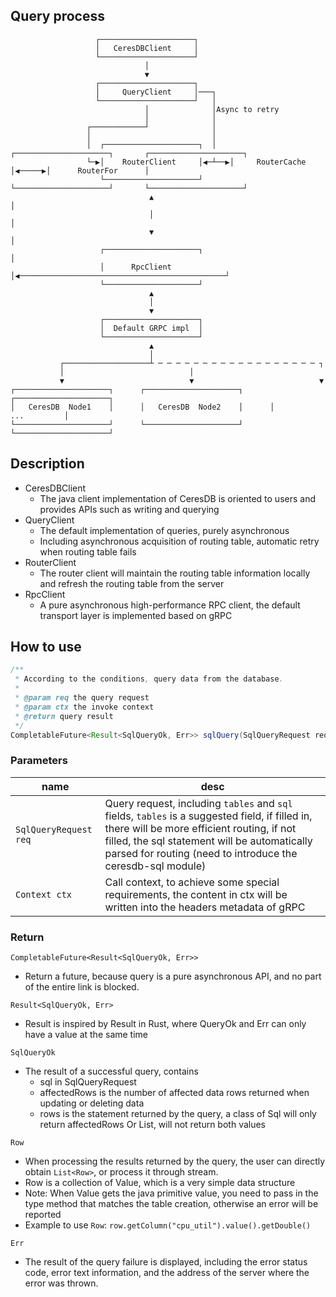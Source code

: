 ## Query process

```
                   ┌─────────────────────┐
                   │   CeresDBClient     │
                   └─────────────────────┘
                              │
                              ▼
                   ┌─────────────────────┐
                   │     QueryClient     │───┐
                   └─────────────────────┘   │
                              │              │Async to retry
                              │              │
                 ┌────────────┘              │
                 │                           │
                 │  ┌─────────────────────┐  │   ┌─────────────────────┐       ┌─────────────────────┐
                 └─▶│    RouterClient     │◀─┴──▶│     RouterCache     │◀─────▶│      RouterFor      │
                    └─────────────────────┘      └─────────────────────┘       └─────────────────────┘
                               ▲                                                          │
                               │                                                          │
                               ▼                                                          │
                    ┌─────────────────────┐                                               │
                    │      RpcClient      │◀──────────────────────────────────────────────┘
                    └─────────────────────┘
                               ▲
                               │
                               ▼
                    ┌─────────────────────┐
                    │  Default GRPC impl  │
                    └─────────────────────┘
                               ▲
                               │
           ┌───────────────────┴ ─ ─ ─ ─ ─ ─ ─ ─ ─ ─ ─ ─ ─ ─ ─ ─ ─ ─ ┐
           │                            │
           ▼                            ▼                            ▼
┌─────────────────────┐      ┌─────────────────────┐      ┌─────────────────────┐
│   CeresDB  Node1    │      │   CeresDB  Node2    │      │         ...         │
└─────────────────────┘      └─────────────────────┘      └─────────────────────┘
```

## Description
- CeresDBClient
  - The java client implementation of CeresDB is oriented to users and provides APIs such as writing and querying
- QueryClient
  - The default implementation of queries, purely asynchronous
  - Including asynchronous acquisition of routing table, automatic retry when routing table fails
- RouterClient
  - The router client will maintain the routing table information locally and refresh the routing table from the server
- RpcClient
  - A pure asynchronous high-performance RPC client, the default transport layer is implemented based on gRPC


## How to use

```java
/**
 * According to the conditions, query data from the database.
 *
 * @param req the query request
 * @param ctx the invoke context
 * @return query result
 */
CompletableFuture<Result<SqlQueryOk, Err>> sqlQuery(SqlQueryRequest req, Context ctx);
```

### Parameters
| name                  | desc                                                                                                                                                                                                                                                        |
|-----------------------|-------------------------------------------------------------------------------------------------------------------------------------------------------------------------------------------------------------------------------------------------------------|
| `SqlQueryRequest req` | Query request, including `tables` and `sql` fields, `tables` is a suggested field, if filled in, there will be more efficient routing, if not filled, the sql statement will be automatically parsed for routing (need to introduce the ceresdb-sql module) |
| `Context ctx`         | Call context, to achieve some special requirements, the content in ctx will be written into the headers metadata of gRPC                                                                                                                                    |

### Return

`CompletableFuture<Result<SqlQueryOk, Err>>`
-  Return a future, because query is a pure asynchronous API, and no part of the entire link is blocked.

`Result<SqlQueryOk, Err>`
- Result is inspired by Result in Rust, where QueryOk and Err can only have a value at the same time

`SqlQueryOk`
 - The result of a successful query, contains
   - sql in SqlQueryRequest
   - affectedRows is the number of affected data rows returned when updating or deleting data
   - rows is the statement returned by the query, a class of Sql will only return affectedRows Or List<Rows>, will not return both values

`Row`
- When processing the results returned by the query, the user can directly obtain `List<Row>`, or process it through stream.
- Row is a collection of Value, which is a very simple data structure
- Note: When Value gets the java primitive value, you need to pass in the type method that matches the table creation, otherwise an error will be reported
- Example to use `Row`: `row.getColumn("cpu_util").value().getDouble()
  `

`Err`
- The result of the query failure is displayed, including the error status code, error text information, and the address of the server where the error was thrown.


